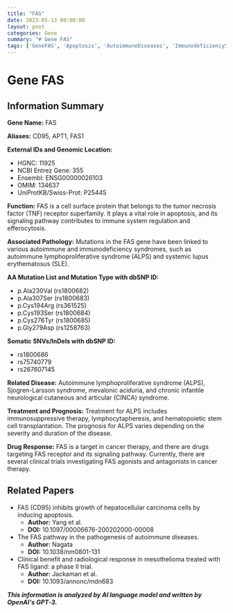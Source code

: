 ```yaml
---
title: "FAS"
date: 2023-05-13 00:00:00
layout: post
categories: Gene
summary: "# Gene FAS"
tags: ['GeneFAS', 'Apoptosis', 'AutoimmuneDiseases', 'ImmunodeficiencySyndromes', 'ClinicalTrials', 'CancerTherapy', 'ALPS', 'FASReceptor']
---
```


# Gene FAS

## Information Summary

**Gene Name:** FAS

**Aliases:** CD95, APT1, FAS1

**External IDs and Genomic Location:** 
- HGNC: 11925
- NCBI Entrez Gene: 355
- Ensembl: ENSG00000026103
- OMIM: 134637
- UniProtKB/Swiss-Prot: P25445

**Function:** FAS is a cell surface protein that belongs to the tumor necrosis factor (TNF) receptor superfamily. It plays a vital role in apoptosis, and its signaling pathway contributes to immune system regulation and efferocytosis.  

**Associated Pathology:** Mutations in the FAS gene have been linked to various autoimmune and immunodeficiency syndromes, such as autoimmune lymphoproliferative syndrome (ALPS) and systemic lupus erythematosus (SLE). 

**AA Mutation List and Mutation Type with dbSNP ID:**
- p.Ala230Val (rs1800682)
- p.Ala307Ser (rs1800683)
- p.Cys194Arg (rs361525)
- p.Cys193Ser (rs1800684)
- p.Cys276Tyr (rs1800685)
- p.Gly279Asp (rs1258763)

**Somatic SNVs/InDels with dbSNP ID:**
- rs1800686
- rs75740779
- rs267607145

**Related Disease:** Autoimmune lymphoproliferative syndrome (ALPS), Sjogren-Larsson syndrome, mevalonic aciduria, and chronic infantile neurological cutaneous and articular (CINCA) syndrome. 

**Treatment and Prognosis:** Treatment for ALPS includes immunosuppressive therapy, lymphocytapheresis, and hematopoietic stem cell transplantation. The prognosis for ALPS varies depending on the severity and duration of the disease. 

**Drug Response:** FAS is a target in cancer therapy, and there are drugs targeting FAS receptor and its signaling pathway. Currently, there are several clinical trials investigating FAS agonists and antagonists in cancer therapy.

## Related Papers

- FAS (CD95) inhibits growth of hepatocellular carcinoma cells by inducing apoptosis. 
  - **Author:** Yang et al. 
  - **DOI:** 10.1097/00006676-200202000-00008
- The FAS pathway in the pathogenesis of autoimmune diseases.
  - **Author:** Nagata 
  - **DOI:** 10.1038/nm0801-131
- Clinical benefit and radiological response in mesothelioma treated with FAS ligand: a phase II trial.
  - **Author:** Jackaman et al. 
  - **DOI:** 10.1093/annonc/mdn683

**_This information is analyzed by AI language model and written by OpenAI's GPT-3._**